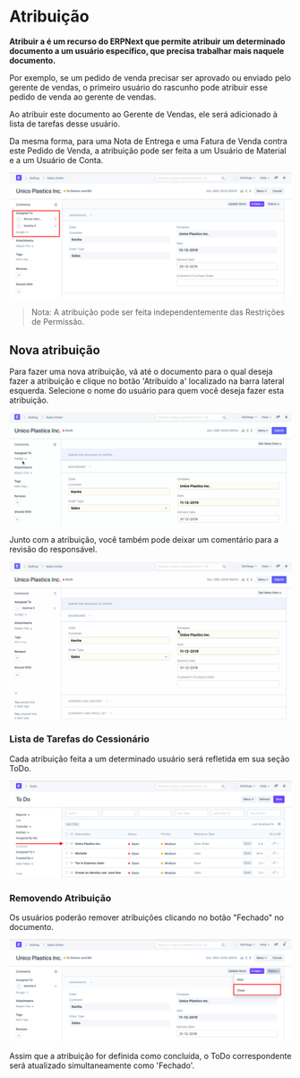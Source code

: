 # Atribuição


**Atribuir a é um recurso do ERPNext que permite atribuir um determinado documento a um usuário específico, que precisa trabalhar mais naquele documento.**


Por exemplo, se um pedido de venda precisar ser aprovado ou enviado pelo gerente de vendas, o primeiro usuário do rascunho pode atribuir esse pedido de venda ao gerente de vendas.


Ao atribuir este documento ao Gerente de Vendas, ele será adicionado à lista de tarefas desse usuário.


Da mesma forma, para uma Nota de Entrega e uma Fatura de Venda contra este Pedido de Venda, a atribuição pode ser feita a um Usuário de Material e a um Usuário de Conta.


![Atribuição](/files/using-assignment-1.png)



>
> Nota: A atribuição pode ser feita independentemente das Restrições de Permissão.
>
>
>


## Nova atribuição


Para fazer uma nova atribuição, vá até o documento para o qual deseja fazer a atribuição e clique no botão 'Atribuído a' localizado na barra lateral esquerda. Selecione o nome do usuário para quem você deseja fazer esta atribuição.


![Atribuição](/files/using-assignment-2.gif)


Junto com a atribuição, você também pode deixar um comentário para a revisão do responsável.


![Atribuição](/files/using-assignment-3.gif)


### Lista de Tarefas do Cessionário


Cada atribuição feita a um determinado usuário será refletida em sua seção ToDo.


![Atribuição](/files/using-assignment-4.png)


### Removendo Atribuição


Os usuários poderão remover atribuições clicando no botão "Fechado" no documento.


![Atribuição](/files/using-assignment-5.png)


Assim que a atribuição for definida como concluída, o ToDo correspondente será atualizado simultaneamente como 'Fechado'.